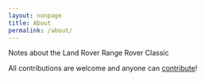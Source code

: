```yaml
---
layout: nonpage
title: About
permalink: /about/
---
```


Notes about the Land Rover Range Rover Classic

All contributions are welcome and anyone can [contribute](https://github.com/rangeroverclassic/rangeroverclassic.github.io)!
